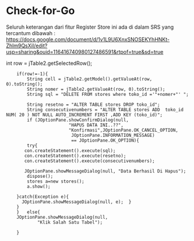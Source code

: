 # Check-for-Go
Seluruh keterangan dari fitur Register Store ini ada di dalam SRS yang tercantum dibawah :
https://docs.google.com/document/d/1v1L9U6XnxSNOSEKYhHNKt-Zhlm9QsXiI/edit?usp=sharing&ouid=116416740980127486591&rtpof=true&sd=true

  int row = jTable2.getSelectedRow();
       
        
        if(row!=-1){
            String cell = jTable2.getModel().getValueAt(row, 0).toString();
            String nomer = jTable2.getValueAt(row, 0).toString();
            String sql = "DELETE FROM stores where toko_id ='"+nomer+"' ";
            
            String resetno = "ALTER TABLE stores DROP toko_id";
            String consecutivenumbers = "ALTER TABLE stores ADD  toko_id NUM( 20 ) NOT NULL AUTO_INCREMENT FIRST ,ADD KEY (toko_id)";
            if (JOptionPane.showConfirmDialog(null,
                            "HAPUS DATA INI..??",
                            "Konfirmasi",JOptionPane.OK_CANCEL_OPTION,
                             JOptionPane.INFORMATION_MESSAGE)
                             == JOptionPane.OK_OPTION){
            try{
           con.createStatement().execute(sql);
           con.createStatement().execute(resetno);
           con.createStatement().execute(consecutivenumbers);
         
           JOptionPane.showMessageDialog(null, "Data Berhasil Di Hapus");
            dispose();
            stores a=new stores();
            a.show();
           
        }catch(Exception e){
          JOptionPane.showMessageDialog(null, e);  }
        }
        }   else{
        JOptionPane.showMessageDialog(null,
                "Klik Salah Satu Tabel");
        
        }